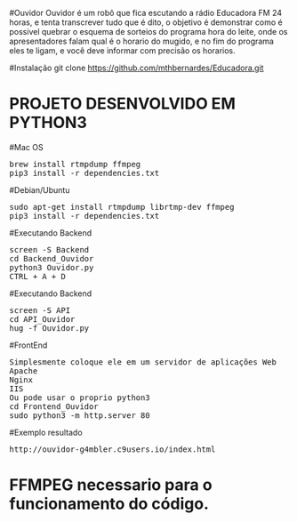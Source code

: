 #Ouvidor
Ouvidor é um robô que fica escutando a rádio Educadora FM 24 horas, e tenta transcrever tudo que é dito, o objetivo é demonstrar como é possivel quebrar o esquema de sorteios do programa hora do leite, onde os apresentadores falam qual é o horario do mugido, e no fim do programa eles te ligam, e você deve informar com precisão os horarios.

#Instalação
git clone https://github.com/mthbernardes/Educadora.git

<h1>PROJETO DESENVOLVIDO EM PYTHON3</h1>

#Mac OS
<pre>
brew install rtmpdump ffmpeg
pip3 install -r dependencies.txt
</pre>

#Debian/Ubuntu
<pre>
sudo apt-get install rtmpdump librtmp-dev ffmpeg
pip3 install -r dependencies.txt
</pre>

#Executando Backend
<pre>
screen -S Backend
cd Backend_Ouvidor
python3 Ouvidor.py
CTRL + A + D
</pre>

#Executando Backend
<pre>
screen -S API
cd API_Ouvidor
hug -f Ouvidor.py
</pre>

#FrontEnd
<pre>
Simplesmente coloque ele em um servidor de aplicações Web
Apache
Nginx
IIS
Ou pode usar o proprio python3
cd Frontend_Ouvidor
sudo python3 -m http.server 80
</pre>

#Exemplo resultado
<pre>
http://ouvidor-g4mbler.c9users.io/index.html
</pre>

<h1><b>FFMPEG necessario para o funcionamento do código.</b></h1>

